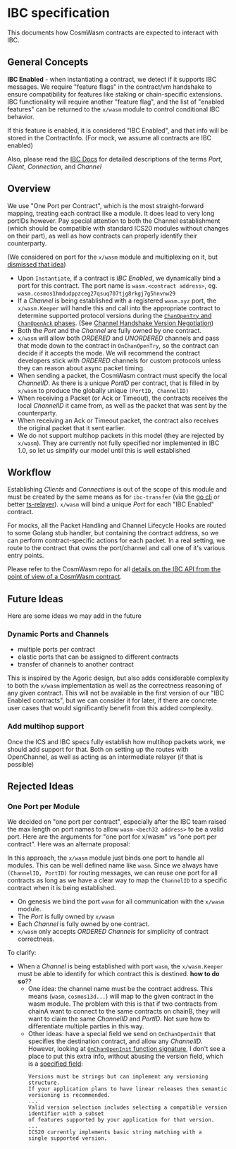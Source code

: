# IBC specification

This documents how CosmWasm contracts are expected to interact with IBC.

## General Concepts

**IBC Enabled** - when instantiating a contract, we detect if it supports IBC messages.
  We require "feature flags" in the contract/vm handshake to ensure compatibility
  for features like staking or chain-specific extensions. IBC functionality will require
  another "feature flag", and the list of "enabled features" can be returned to the `x/wasm`
  module to control conditional IBC behavior.
  
  If this feature is enabled, it is considered "IBC Enabled", and that info will
  be stored in the ContractInfo. (For mock, we assume all contracts are IBC enabled)
  
Also, please read the [IBC Docs](https://docs.cosmos.network/master/ibc/overview.html)
for detailed descriptions of the terms *Port*, *Client*, *Connection*,
and *Channel*
  
## Overview

We use "One Port per Contract", which is the most straight-forward mapping, treating each contract 
like a module. It does lead to very long portIDs however. Pay special attention to both the Channel establishment 
(which should be compatible with standard ICS20 modules without changes on their part), as well
as how contracts can properly identify their counterparty.

(We considered on port for the `x/wasm` module and multiplexing on it, but [dismissed that idea](#rejected-ideas))

* Upon `Instantiate`, if a contract is *IBC Enabled*, we dynamically 
  bind a port for this contract. The port name is `wasm.<contract address>`,
  eg. `wasm.cosmos1hmdudppzceg27qsuq707tjg8rkgj7g5hnvnw29`
* If a *Channel* is being established with a registered `wasm.xyz` port,
  the `x/wasm.Keeper` will handle this and call into the appropriate
  contract to determine supported protocol versions during the
  [`ChanOpenTry` and `ChanOpenAck` phases](https://docs.cosmos.network/master/ibc/overview.html#channels).
  (See [Channel Handshake Version Negotiation](https://docs.cosmos.network/master/ibc/custom.html#channel-handshake-version-negotiation))
* Both the *Port* and the *Channel* are fully owned by one contract.
* `x/wasm` will allow both *ORDERED* and *UNORDERED* channels and pass that mode
  down to the contract in `OnChanOpenTry`, so the contract can decide if it accepts
  the mode. We will recommend the contract developers stick with *ORDERED* channels
  for custom protocols unless they can reason about async packet timing.
* When sending a packet, the CosmWasm contract must specify the local *ChannelID*.
  As there is a unique *PortID* per contract, that is filled in by `x/wasm`
  to produce the globally unique `(PortID, ChannelID)`
* When receiving a Packet (or Ack or Timeout), the contracts receives the local
  *ChannelID* it came from, as well as the packet that was sent by the counterparty.
* When receiving an Ack or Timeout packet, the contract also receives the
  original packet that it sent earlier.
* We do not support multihop packets in this model (they are rejected by `x/wasm`).
  They are currently not fully specified nor implemented in IBC 1.0, so let us
  simplify our model until this is well established

## Workflow

Establishing *Clients* and *Connections* is out of the scope of this
module and must be created by the same means as for `ibc-transfer`
(via the [go cli](https://github.com/cosmos/relayer) or better [ts-relayer](https://github.com/confio/ts-relayer)).
`x/wasm` will bind a unique *Port* for each "IBC Enabled" contract.

For mocks, all the Packet Handling and Channel Lifecycle Hooks are routed 
to some Golang stub handler, but containing the contract address, so we
can perform contract-specific actions for each packet. In a real setting,
we route to the contract that owns the port/channel and call one of it's various
entry points.

Please refer to the CosmWasm repo for all 
[details on the  IBC API from the point of view of a CosmWasm contract](https://github.com/CosmWasm/cosmwasm/blob/main/IBC.md).

## Future Ideas

Here are some ideas we may add in the future

### Dynamic Ports and Channels

* multiple ports per contract
* elastic ports that can be assigned to different contracts
* transfer of channels to another contract

This is inspired by the Agoric design, but also adds considerable complexity to both the `x/wasm`
implementation as well as the correctness reasoning of any given contract. This will not be
available in the first version of our "IBC Enabled contracts", but we can consider it for later,
if there are concrete user cases that would significantly benefit from this added complexity. 

### Add multihop support

Once the ICS and IBC specs fully establish how multihop packets work, we should add support for that.
Both on setting up the routes with OpenChannel, as well as acting as an intermediate relayer (if that is possible)

## Rejected Ideas
  
### One Port per Module

We decided on "one port per contract", especially after the IBC team raised
the max length on port names to allow `wasm-<bech32 address>` to be a valid port.
Here are the arguments for "one port for x/wasm" vs "one port per contract". Here 
was an alternate proposal:

In this approach, the `x/wasm` module just binds one port to handle all
modules. This can be well defined name like `wasm`. Since we always
have `(ChannelID, PortID)` for routing messages, we can reuse one port
for all contracts as long as we have a clear way to map the `ChannelID`
to a specific contract when it is being established.


* On genesis we bind the port `wasm` for all communication with the `x/wasm`
  module.
* The *Port* is fully owned by `x/wasm`
* Each *Channel* is fully owned by one contract.
* `x/wasm` only accepts *ORDERED Channels* for simplicity of contract
  correctness.

To clarify:

* When a *Channel* is being established with port `wasm`, the
  `x/wasm.Keeper` must be able to identify for which contract this
  is destined. **how to do so**??
  * One idea: the channel name must be the contract address. This means
    (`wasm`, `cosmos13d...`) will map to the given contract in the wasm module.
    The problem with this is that if two contracts from chainA want to
    connect to the same contracts on chainB, they will want to claim the
    same *ChannelID* and *PortID*. Not sure how to differentiate multiple
    parties in this way.
  * Other ideas: have a special field we send on `OnChanOpenInit` that
    specifies the destination contract, and allow any *ChannelID*.
    However, looking at [`OnChanOpenInit` function signature](https://docs.cosmos.network/master/ibc/custom.html#implement-ibcmodule-interface-and-callbacks),
    I don't see a place to put this extra info, without abusing the version field,
    which is a [specified field](https://docs.cosmos.network/master/ibc/custom.html#channel-handshake-version-negotiation):
    ```
    Versions must be strings but can implement any versioning structure. 
    If your application plans to have linear releases then semantic versioning is recommended.
    ... 
    Valid version selection includes selecting a compatible version identifier with a subset 
    of features supported by your application for that version.
    ...    
    ICS20 currently implements basic string matching with a
    single supported version.
    ```